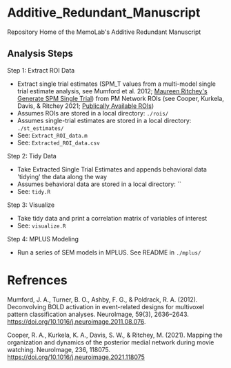 # Additive_Redundant_Manuscript
Repository Home of the MemoLab's Additive Redundant Manuscript

## Analysis Steps

Step 1: Extract ROI Data
- Extract single trial estimates (SPM_T values from a multi-model single trial estimate analysis, see Mumford et al. 2012; [Maureen Ritchey's Generate SPM Single Trial](https://github.com/ritcheym/fmri_misc/blob/master/generate_spm_singletrial.m)) from PM Network ROIs (see Cooper, Kurkela, Davis, & Ritchey 2021; [Publically Available ROIs](https://github.com/memobc/paper-camcan-pmn/tree/master/rois))  
- Assumes ROIs are stored in a local directory: `./rois/`  
- Assumes single-trial estimates are stored in a local directory: `./st_estimates/`  
- See: `Extract_ROI_data.m`  
- See: `Extracted_ROI_data.csv`  

Step 2: Tidy Data
- Take Extracted Single Trial Estimates and appends behavioral data 'tidying' the data along the way  
- Assumes behavioral data are stored in a local directory: ``  
- See: `tidy.R`  

Step 3: Visualize
- Take tidy data and print a correlation matrix of variables of interest  
- See: `visualize.R`  

Step 4: MPLUS Modeling
- Run a series of SEM models in MPLUS. See README in `./mplus/`  


# Refrences

Mumford, J. A., Turner, B. O., Ashby, F. G., & Poldrack, R. A. (2012). Deconvolving BOLD activation in event-related designs for multivoxel pattern classification analyses. NeuroImage, 59(3), 2636–2643. https://doi.org/10.1016/j.neuroimage.2011.08.076.

Cooper, R. A., Kurkela, K. A., Davis, S. W., & Ritchey, M. (2021). Mapping the organization and dynamics of the posterior medial network during movie watching. NeuroImage, 236, 118075. https://doi.org/10.1016/j.neuroimage.2021.118075

